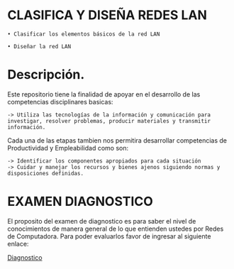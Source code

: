 # CLASIFICA Y DISEÑA REDES LAN

    • Clasificar los elementos básicos de la red LAN
    
    • Diseñar la red LAN

# Descripción.
Este repositorio tiene la finalidad de apoyar en el desarrollo de las competencias disciplinares basicas: 

    -> Utiliza las tecnologías de la información y comunicación para investigar, resolver problemas, producir materiales y transmitir información.

Cada una de las etapas tambien nos permitira desarrollar competencias de Productividad y Empleabilidad como son:

    -> Identificar los componentes apropiados para cada situación
    -> Cuidar y manejar los recursos y bienes ajenos siguiendo normas y disposiciones definidas.

 
# EXAMEN DIAGNOSTICO
  El proposito del examen de diagnostico es para saber el nivel de conocimientos de manera general de lo que entienden ustedes por Redes de Computadora. Para poder evaluarlos favor de ingresar al siguiente enlace:

[Diagnostico](https://github.com/RepoMilton/DiagnosticoRedes.git)


